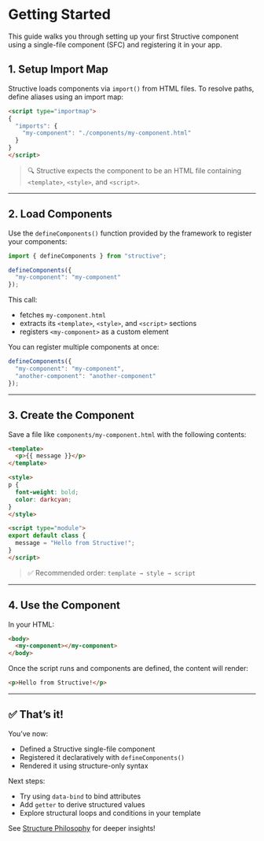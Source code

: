 # Getting Started

This guide walks you through setting up your first Structive component using a single-file component (SFC) and registering it in your app.

## 1. Setup Import Map

Structive loads components via `import()` from HTML files. To resolve paths, define aliases using an import map:

```html
<script type="importmap">
{
  "imports": {
    "my-component": "./components/my-component.html"
  }
}
</script>
```

> 🔍 Structive expects the component to be an HTML file containing `<template>`, `<style>`, and `<script>`.

---

## 2. Load Components

Use the `defineComponents()` function provided by the framework to register your components:

```js
import { defineComponents } from "structive";

defineComponents({
  "my-component": "my-component"
});
```

This call:
- fetches `my-component.html`
- extracts its `<template>`, `<style>`, and `<script>` sections
- registers `<my-component>` as a custom element

You can register multiple components at once:

```js
defineComponents({
  "my-component": "my-component",
  "another-component": "another-component"
});
```

---

## 3. Create the Component

Save a file like `components/my-component.html` with the following contents:

```html
<template>
  <p>{{ message }}</p>
</template>

<style>
p {
  font-weight: bold;
  color: darkcyan;
}
</style>

<script type="module">
export default class {
  message = "Hello from Structive!";
}
</script>
```

> ✅ Recommended order: `template → style → script`

---

## 4. Use the Component

In your HTML:

```html
<body>
  <my-component></my-component>
</body>
```

Once the script runs and components are defined, the content will render:

```html
<p>Hello from Structive!</p>
```

---

## ✅ That’s it!

You’ve now:
- Defined a Structive single-file component
- Registered it declaratively with `defineComponents()`
- Rendered it using structure-only syntax

Next steps:
- Try using `data-bind` to bind attributes
- Add `getter` to derive structured values
- Explore structural loops and conditions in your template

See [Structure Philosophy](./structure-philosophy.md) for deeper insights!

